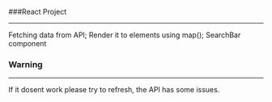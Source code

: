 ###React Project

------------


Fetching data from API;
Render it to elements using map();
SearchBar component

### Warning 

------------



If it dosent work  please try to refresh, the API has some issues.
